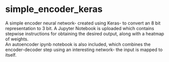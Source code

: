 # simple_encoder_keras
A simple encoder neural network- created using Keras- to convert an 8 bit representation to 3 bit.
A Jupyter Notebook is uploaded which contains stepwise instructions for obtaining the desired output, along with a heatmap of weights.<br>
An autoencoder ipynb notebook is also included, which combines the encoder-decoder step using an interesting network- the input is mapped to itself.
